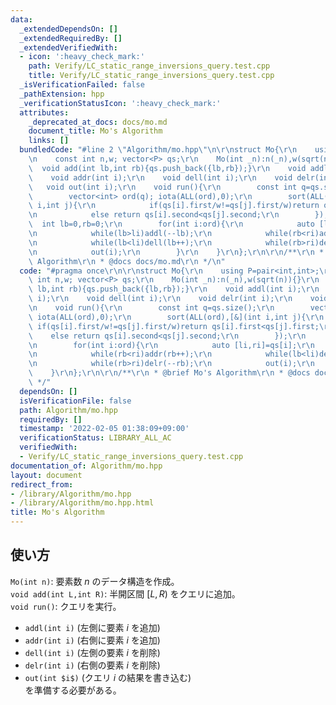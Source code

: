 ```yaml
---
data:
  _extendedDependsOn: []
  _extendedRequiredBy: []
  _extendedVerifiedWith:
  - icon: ':heavy_check_mark:'
    path: Verify/LC_static_range_inversions_query.test.cpp
    title: Verify/LC_static_range_inversions_query.test.cpp
  _isVerificationFailed: false
  _pathExtension: hpp
  _verificationStatusIcon: ':heavy_check_mark:'
  attributes:
    _deprecated_at_docs: docs/mo.md
    document_title: Mo's Algorithm
    links: []
  bundledCode: "#line 2 \"Algorithm/mo.hpp\"\n\r\nstruct Mo{\r\n    using P=pair<int,int>;\r\
    \n    const int n,w; vector<P> qs;\r\n    Mo(int _n):n(_n),w(sqrt(n)){}\r\n  \
    \  void add(int lb,int rb){qs.push_back({lb,rb});}\r\n    void addl(int i);\r\n\
    \    void addr(int i);\r\n    void dell(int i);\r\n    void delr(int i);\r\n \
    \   void out(int i);\r\n    void run(){\r\n        const int q=qs.size();\r\n\
    \        vector<int> ord(q); iota(ALL(ord),0);\r\n        sort(ALL(ord),[&](int\
    \ i,int j){\r\n            if(qs[i].first/w!=qs[j].first/w)return qs[i].first<qs[j].first;\r\
    \n            else return qs[i].second<qs[j].second;\r\n        });\r\n      \
    \  int lb=0,rb=0;\r\n        for(int i:ord){\r\n            auto [li,ri]=qs[i];\r\
    \n            while(lb>li)addl(--lb);\r\n            while(rb<ri)addr(rb++);\r\
    \n            while(lb<li)dell(lb++);\r\n            while(rb>ri)delr(--rb);\r\
    \n            out(i);\r\n        }\r\n    }\r\n};\r\n\r\n/**\r\n * @brief Mo's\
    \ Algorithm\r\n * @docs docs/mo.md\r\n */\n"
  code: "#pragma once\r\n\r\nstruct Mo{\r\n    using P=pair<int,int>;\r\n    const\
    \ int n,w; vector<P> qs;\r\n    Mo(int _n):n(_n),w(sqrt(n)){}\r\n    void add(int\
    \ lb,int rb){qs.push_back({lb,rb});}\r\n    void addl(int i);\r\n    void addr(int\
    \ i);\r\n    void dell(int i);\r\n    void delr(int i);\r\n    void out(int i);\r\
    \n    void run(){\r\n        const int q=qs.size();\r\n        vector<int> ord(q);\
    \ iota(ALL(ord),0);\r\n        sort(ALL(ord),[&](int i,int j){\r\n           \
    \ if(qs[i].first/w!=qs[j].first/w)return qs[i].first<qs[j].first;\r\n        \
    \    else return qs[i].second<qs[j].second;\r\n        });\r\n        int lb=0,rb=0;\r\
    \n        for(int i:ord){\r\n            auto [li,ri]=qs[i];\r\n            while(lb>li)addl(--lb);\r\
    \n            while(rb<ri)addr(rb++);\r\n            while(lb<li)dell(lb++);\r\
    \n            while(rb>ri)delr(--rb);\r\n            out(i);\r\n        }\r\n\
    \    }\r\n};\r\n\r\n/**\r\n * @brief Mo's Algorithm\r\n * @docs docs/mo.md\r\n\
    \ */"
  dependsOn: []
  isVerificationFile: false
  path: Algorithm/mo.hpp
  requiredBy: []
  timestamp: '2022-02-05 01:38:09+09:00'
  verificationStatus: LIBRARY_ALL_AC
  verifiedWith:
  - Verify/LC_static_range_inversions_query.test.cpp
documentation_of: Algorithm/mo.hpp
layout: document
redirect_from:
- /library/Algorithm/mo.hpp
- /library/Algorithm/mo.hpp.html
title: Mo's Algorithm
---
```

## 使い方

`Mo(int n)`: 要素数 $n$ のデータ構造を作成。  
`void add(int L,int R)`: 半開区間 $[L,R)$ をクエリに追加。  
`void run()`: クエリを実行。  
* `addl(int i)` (左側に要素 $i$ を追加)  
* `addr(int i)` (右側に要素 $i$ を追加)  
* `dell(int i)` (左側の要素 $i$ を削除)  
* `delr(int i)` (右側の要素 $i$ を削除)  
* `out(int $i$)` (クエリ $i$ の結果を書き込む)  
を準備する必要がある。